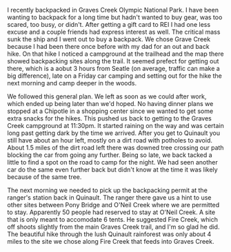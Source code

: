 I recently backpacked in Graves Creek Olympic National Park. I have been wanting to backpack for a long time but hadn't wanted to buy gear, was too scared, too busy, or didn't. After getting a gift card to REI I had one less excuse and a couple friends had express interest as well. The critical mass sunk the ship and I went out to buy a backpack. We chose Grave Creek because I had been there once before with my dad for an out and back hike. On that hike I noticed a campground at the trailhead and the map there showed backpacking sites along the trail. It seemed prefect for getting out there, which is a aobut 3 hours from Seatle (on average, traffic can make a big difference), late on a Friday car camping and setting out for the hike the next morning and camp deeper in the woods.

We followed this general plan. We left as soon as we could after work, which ended up being later than we'd hoped. No having dinner plans we stopped at a Chipotle in a shopping center since we wanted to get some extra snacks for the hikes. This pushed us back to getting to the Graves Creek campground at 11:30pm. It started raining on the way and was certain long past getting dark by the time we arrived. After you get to Quinault you still have about an hour left, mostly on a dirt road with potholes to avoid. About 1.5 miles of the dirt road left there was downed tree crossing our path blocking the car from going any further. Being so late, we back tacked a little to find a spot on the road to camp for the night. We had seen another car do the same even further back but didn't know at the time it was likely because of the same tree.

The next morning we needed to pick up the backpacking permit at the ranger's station back in Quinault. The ranger there gave us a hint to use other sites between Pony Bridge and O'Neil Creek where we are permitted to stay. Apparently 50 people had reserved to stay at O'Neil Creek. A site that is only meant to accomodate 6 tents. He suggested Fire Creek, which off shoots slightly from the main Graves Creek trail, and I'm so glad he did. The beautiful hike through the lush Quinault rainforest was only about 4 miles to the site we chose along Fire Creek that feeds into Graves Creek.